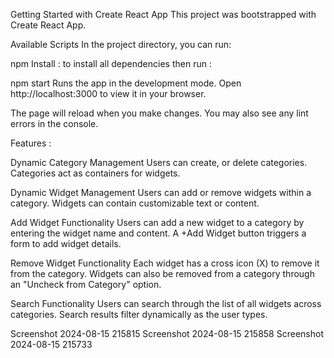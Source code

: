 Getting Started with Create React App
This project was bootstrapped with Create React App.

Available Scripts
In the project directory, you can run:

npm Install : to install all dependencies
then run :

npm start
Runs the app in the development mode.
Open http://localhost:3000 to view it in your browser.

The page will reload when you make changes.
You may also see any lint errors in the console.

Features :

Dynamic Category Management Users can create, or delete categories. Categories act as containers for widgets.

Dynamic Widget Management Users can add or remove widgets within a category. Widgets can contain customizable text or content.

Add Widget Functionality Users can add a new widget to a category by entering the widget name and content. A +Add Widget button triggers a form to add widget details.

Remove Widget Functionality Each widget has a cross icon (X) to remove it from the category. Widgets can also be removed from a category through an "Uncheck from Category" option.

Search Functionality Users can search through the list of all widgets across categories. Search results filter dynamically as the user types.

Screenshot 2024-08-15 215815 Screenshot 2024-08-15 215858 Screenshot 2024-08-15 215733
